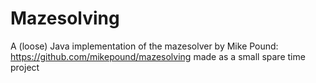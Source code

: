 # Mazesolving

A (loose) Java implementation of the mazesolver by Mike Pound: https://github.com/mikepound/mazesolving
made as a small spare time project
